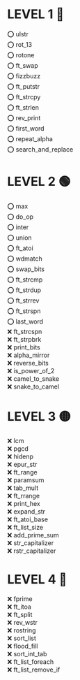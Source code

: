 # LEVEL 1 🔵

⭕ ulstr   
⭕ rot_13   
⭕ rotone   
⭕ ft_swap   
⭕ fizzbuzz   
⭕ ft_putstr   
⭕ ft_strcpy   
⭕ ft_strlen   
⭕ rev_print   
⭕ first_word   
⭕ repeat_alpha   
⭕ search_and_replace   

# LEVEL 2 🟢

⭕ max   
⭕ do_op   
⭕ inter   
⭕ union   
⭕ ft_atoi   
⭕ wdmatch   
⭕ swap_bits   
⭕ ft_strcmp   
⭕ ft_strdup   
⭕ ft_strrev   
⭕ ft_strspn   
⭕ last_word   
❌ ft_strcspn   
❌ ft_strpbrk   
❌ print_bits   
❌ alpha_mirror   
❌ reverse_bits   
❌ is_power_of_2   
❌ camel_to_snake   
❌ snake_to_camel   

# LEVEL 3 🟡

❌ lcm   
❌ pgcd   
❌ hidenp   
❌ epur_str   
❌ ft_range   
❌ paramsum   
❌ tab_mult   
❌ ft_rrange   
❌ print_hex   
❌ expand_str   
❌ ft_atoi_base   
❌ ft_list_size   
❌ add_prime_sum   
❌ str_capitalizer   
❌ rstr_capitalizer   

# LEVEL 4 🔴

❌ fprime   
❌ ft_itoa   
❌ ft_split   
❌ rev_wstr   
❌ rostring   
❌ sort_list   
❌ flood_fill   
❌ sort_int_tab   
❌ ft_list_foreach   
❌ ft_list_remove_if   
